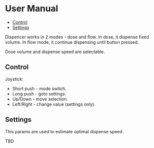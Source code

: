 User Manual <!-- omit in toc -->
===========

- [Control](#control)
- [Settings](#settings)

Dispencer works in 2 modes - dose and flow. In dose, it dispense fixed volume.
In flow mode, it continue dispensing until button pressed.

Dose volume and dispense speed are selectable.

## Control

Joystick:

- Short push - mode switch.
- Long push - goto settings.
- Up/Down - move selection.
- Left/Right - change value (settings only).


## Settings

This params are used to estimate optimal dispense speed.

TBD
